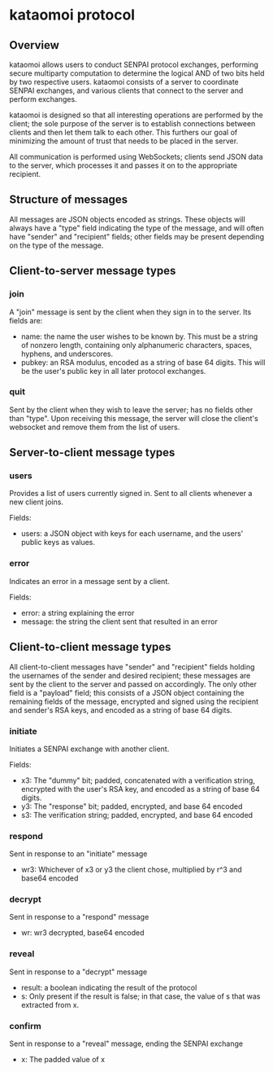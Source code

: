 # kataomoi protocol

## Overview

kataomoi allows users to conduct SENPAI protocol exchanges, performing
secure multiparty computation to determine the logical AND of two bits
held by two respective users. kataomoi consists of a server to
coordinate SENPAI exchanges, and various clients that connect to the
server and perform exchanges.

kataomoi is designed so that all interesting operations are performed
by the client; the sole purpose of the server is to establish
connections between clients and then let them talk to each other. This
furthers our goal of minimizing the amount of trust that needs to be
placed in the server.

All communication is performed using WebSockets; clients send JSON
data to the server, which processes it and passes it on to the
appropriate recipient.

## Structure of messages

All messages are JSON objects encoded as strings. These objects will
always have a "type" field indicating the type of the message, and
will often have "sender" and "recipient" fields; other fields
may be present depending on the type of the message.

## Client-to-server message types

### join

A "join" message is sent by the client when they sign in to the
server. Its fields are:

* name: the name the user wishes to be known by. This must be a string
  of nonzero length, containing only alphanumeric characters, spaces,
  hyphens, and underscores.
* pubkey: an RSA modulus, encoded as a string of base 64 digits. This
  will be the user's public key in all later protocol exchanges.

### quit

Sent by the client when they wish to leave the server; has no fields
other than "type". Upon receiving this message, the server will close
the client's websocket and remove them from the list of users.

## Server-to-client message types

### users

Provides a list of users currently signed in. Sent to all clients
whenever a new client joins.

Fields:

* users: a JSON object with keys for each username, and the users'
  public keys as values.

### error

Indicates an error in a message sent by a client.

Fields:

* error: a string explaining the error
* message: the string the client sent that resulted in an error

## Client-to-client message types

All client-to-client messages have "sender" and "recipient" fields
holding the usernames of the sender and desired recipient; these
messages are sent by the client to the server and passed on
accordingly. The only other field is a "payload" field; this consists
of a JSON object containing the remaining fields of the message,
encrypted and signed using the recipient and sender's RSA keys, and
encoded as a string of base 64 digits.

### initiate

Initiates a SENPAI exchange with another client.

Fields:

* x3: The "dummy" bit; padded, concatenated with a verification
  string, encrypted with the user's RSA key, and encoded as a string
  of base 64 digits.
* y3: The "response" bit; padded, encrypted, and base 64 encoded
* s3: The verification string; padded, encrypted, and base 64 encoded

### respond

Sent in response to an "initiate" message

* wr3: Whichever of x3 or y3 the client chose, multiplied by r^3 and base64 encoded

### decrypt

Sent in response to a "respond" message

* wr: wr3 decrypted, base64 encoded

### reveal

Sent in response to a "decrypt" message

* result: a boolean indicating the result of the protocol
* s: Only present if the result is false; in that case, the value of s
  that was extracted from x.

### confirm

Sent in response to a "reveal" message, ending the SENPAI exchange

* x: The padded value of x

